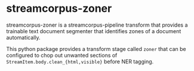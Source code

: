 streamcorpus-zoner
==================

streamcorpus-zoner is a streamcorpus-pipeline transform that provides
a trainable text document segmenter that identifies zones of a
document automatically.

This python package provides a transform stage called `zoner` that can
be configured to chop out unwanted sections of
`StreamItem.body.clean_{html,visible}` before NER tagging.
